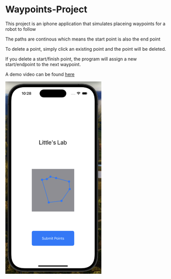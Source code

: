 # Waypoints-Project

This project is an iphone application that simulates placeing waypoints for a robot to follow

The paths are continous which means the start point is also the end point

To delete a point, simply click an existing point and the point will be deleted.

If you delete a start/finish point, the program will assign a new start/endpoint to the next waypoint.

A demo video can be found [here](https://drive.google.com/file/d/1ljYGHyY6fW9qdr2pXhv2zUHFwx_UMG52/view?usp=sharing)

<img src="HomeImage.png" width="300" height="600">

<!-- ![homeImage](HomeImage.png) -->



